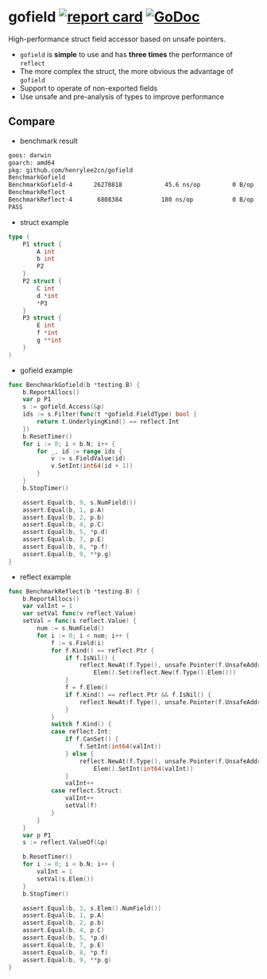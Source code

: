 # gofield [![report card](https://goreportcard.com/badge/github.com/henrylee2cn/gofield?style=flat-square)](http://goreportcard.com/report/henrylee2cn/gofield) [![GoDoc](https://img.shields.io/badge/godoc-reference-blue.svg?style=flat-square)](https://pkg.go.dev/github.com/henrylee2cn/gofield?tab=doc)

High-performance struct field accessor based on unsafe pointers.

- `gofield` is **simple** to use and has **three times** the performance of `reflect`
- The more complex the struct, the more obvious the advantage of `gofield`
- Support to operate of non-exported fields
- Use unsafe and pre-analysis of types to improve performance

## Compare

- benchmark result
```sh
goos: darwin
goarch: amd64
pkg: github.com/henrylee2cn/gofield
BenchmarkGofield
BenchmarkGofield-4   	26278818	        45.6 ns/op	       0 B/op	       0 allocs/op
BenchmarkReflect
BenchmarkReflect-4   	 6808384	       180 ns/op	       0 B/op	       0 allocs/op
PASS
```

- struct example

```go
type (
	P1 struct {
		A int
		b int
		P2
	}
	P2 struct {
		C int
		d *int
		*P3
	}
	P3 struct {
		E int
		f *int
		g **int
	}
)
```

- gofield example
```go
func BenchmarkGofield(b *testing.B) {
	b.ReportAllocs()
	var p P1
	s := gofield.Access(&p)
	ids := s.Filter(func(t *gofield.FieldType) bool {
		return t.UnderlyingKind() == reflect.Int
	})
	b.ResetTimer()
	for i := 0; i < b.N; i++ {
		for _, id := range ids {
			v := s.FieldValue(id)
			v.SetInt(int64(id + 1))
		}
	}
	b.StopTimer()

	assert.Equal(b, 9, s.NumField())
	assert.Equal(b, 1, p.A)
	assert.Equal(b, 2, p.b)
	assert.Equal(b, 4, p.C)
	assert.Equal(b, 5, *p.d)
	assert.Equal(b, 7, p.E)
	assert.Equal(b, 8, *p.f)
	assert.Equal(b, 9, **p.g)
}
```

- reflect example
```go
func BenchmarkReflect(b *testing.B) {
	b.ReportAllocs()
	var valInt = 1
	var setVal func(v reflect.Value)
	setVal = func(s reflect.Value) {
		num := s.NumField()
		for i := 0; i < num; i++ {
			f := s.Field(i)
			for f.Kind() == reflect.Ptr {
				if f.IsNil() {
					reflect.NewAt(f.Type(), unsafe.Pointer(f.UnsafeAddr())).
						Elem().Set(reflect.New(f.Type().Elem()))
				}
				f = f.Elem()
				if f.Kind() == reflect.Ptr && f.IsNil() {
					reflect.NewAt(f.Type(), unsafe.Pointer(f.UnsafeAddr()))
				}
			}
			switch f.Kind() {
			case reflect.Int:
				if f.CanSet() {
					f.SetInt(int64(valInt))
				} else {
					reflect.NewAt(f.Type(), unsafe.Pointer(f.UnsafeAddr())).
						Elem().SetInt(int64(valInt))
				}
				valInt++
			case reflect.Struct:
				valInt++
				setVal(f)
			}
		}
	}
	var p P1
	s := reflect.ValueOf(&p)

	b.ResetTimer()
	for i := 0; i < b.N; i++ {
		valInt = 1
		setVal(s.Elem())
	}
	b.StopTimer()

	assert.Equal(b, 3, s.Elem().NumField())
	assert.Equal(b, 1, p.A)
	assert.Equal(b, 2, p.b)
	assert.Equal(b, 4, p.C)
	assert.Equal(b, 5, *p.d)
	assert.Equal(b, 7, p.E)
	assert.Equal(b, 8, *p.f)
	assert.Equal(b, 9, **p.g)
}
```
